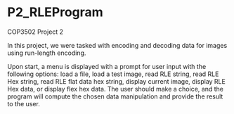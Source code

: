 # P2_RLEProgram
COP3502 Project 2

In this project, we were tasked with encoding and decoding data for images using run-length encoding. 

Upon start, a menu is displayed with a prompt for user input with the following options: load a file, load a test image, read RLE string, read RLE Hex string, read RLE flat data hex string, display current image, display RLE Hex data, or display flex hex data. The user should make a choice, and the  program will compute the chosen data manipulation and provide the result to the user.
